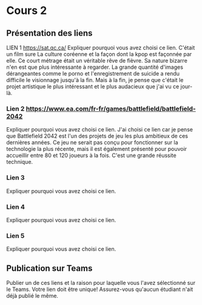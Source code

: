 # Cours 2
## Présentation des liens

LIEN 1 https://sat.qc.ca/ Expliquer pourquoi vous avez choisi ce lien. 
C'était un film sure La culture coréenne et la façon dont la kpop est façonnée par elle. Ce court métrage était un véritable rêve de fièvre. Sa nature bizarre n'en est que plus intéressante à regarder. La grande quantité d'images dérangeantes comme le porno et l'enregistrement de suicide a rendu difficile le visionnage jusqu'à la fin. Mais à la fin, je pense que c'était le projet artistique le plus intéressant et le plus audacieux que j'ai vu ce jour-là.

### Lien 2 https://www.ea.com/fr-fr/games/battlefield/battlefield-2042
Expliquer pourquoi vous avez choisi ce lien. J'ai choisi ce lien car je pense que Battlefield 2042 est l'un des projets de jeu les plus ambitieux de ces dernières années. Ce jeu ne serait pas conçu pour fonctionner sur la technologie la plus récente, mais il est également présenté pour pouvoir accueillir entre 80 et 120 joueurs à la fois. C'est une grande réussite technique.

### Lien 3 
Expliquer pourquoi vous avez choisi ce lien.  

### Lien 4 
Expliquer pourquoi vous avez choisi ce lien. 

### Lien 5 
Expliquer pourquoi vous avez choisi ce lien.  

## Publication sur Teams
Publier un de ces liens et la raison pour laquelle vous l'avez sélectionné sur le Teams. Votre lien doit être unique! Assurez-vous qu'aucun étudiant n'ait déjà publié le même. 
